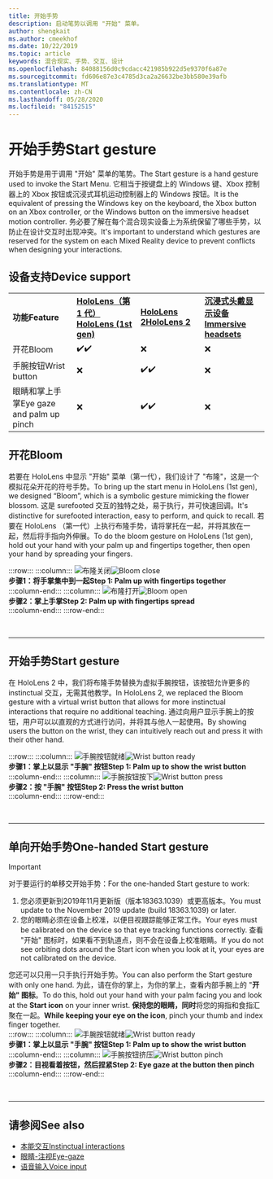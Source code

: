 ```yaml
---
title: 开始手势
description: 启动笔势以调用 "开始" 菜单。
author: shengkait
ms.author: cmeekhof
ms.date: 10/22/2019
ms.topic: article
keywords: 混合现实、手势、交互、设计
ms.openlocfilehash: 84088156d0c9cdacc421985b922d5e9370f6a87e
ms.sourcegitcommit: fd606e87e3c4785d3ca2a26632be3bb580e39afb
ms.translationtype: MT
ms.contentlocale: zh-CN
ms.lasthandoff: 05/28/2020
ms.locfileid: "84152515"
---
```

# <a name="start-gesture"></a><span data-ttu-id="4c54b-104">开始手势</span><span class="sxs-lookup"><span data-stu-id="4c54b-104">Start gesture</span></span>

<span data-ttu-id="4c54b-105">开始手势是用于调用 "开始" 菜单的笔势。</span><span class="sxs-lookup"><span data-stu-id="4c54b-105">The Start gesture is a hand gesture used to invoke the Start Menu.</span></span> <span data-ttu-id="4c54b-106">它相当于按键盘上的 Windows 键、Xbox 控制器上的 Xbox 按钮或沉浸式耳机运动控制器上的 Windows 按钮。</span><span class="sxs-lookup"><span data-stu-id="4c54b-106">It is the equivalent of pressing the Windows key on the keyboard, the Xbox button on an Xbox controller, or the Windows button on the immersive headset motion controller.</span></span> <span data-ttu-id="4c54b-107">务必要了解在每个混合现实设备上为系统保留了哪些手势，以防止在设计交互时出现冲突。</span><span class="sxs-lookup"><span data-stu-id="4c54b-107">It's important to understand which gestures are reserved for the system on each Mixed Reality device to prevent conflicts when designing your interactions.</span></span>

## <a name="device-support"></a><span data-ttu-id="4c54b-108">设备支持</span><span class="sxs-lookup"><span data-stu-id="4c54b-108">Device support</span></span>

<table>
    <colgroup>
    <col width="25%" />
    <col width="25%" />
    <col width="25%" />
    <col width="25%" />
    </colgroup>
    <tr>
        <td><span data-ttu-id="4c54b-109"><strong>功能</strong></span><span class="sxs-lookup"><span data-stu-id="4c54b-109"><strong>Feature</strong></span></span></td>
        <td><span data-ttu-id="4c54b-110"><a href="hololens-hardware-details.md"><strong>HoloLens（第 1 代）</strong></a></span><span class="sxs-lookup"><span data-stu-id="4c54b-110"><a href="hololens-hardware-details.md"><strong>HoloLens (1st gen)</strong></a></span></span></td>
        <td><span data-ttu-id="4c54b-111"><a href="https://docs.microsoft.com/hololens/hololens2-hardware"><strong>HoloLens 2</strong></span><span class="sxs-lookup"><span data-stu-id="4c54b-111"><a href="https://docs.microsoft.com/hololens/hololens2-hardware"><strong>HoloLens 2</strong></span></span></td>
        <td><span data-ttu-id="4c54b-112"><a href="immersive-headset-hardware-details.md"><strong>沉浸式头戴显示设备</strong></a></span><span class="sxs-lookup"><span data-stu-id="4c54b-112"><a href="immersive-headset-hardware-details.md"><strong>Immersive headsets</strong></a></span></span></td>
    </tr>
     <tr>
        <td><span data-ttu-id="4c54b-113">开花</span><span class="sxs-lookup"><span data-stu-id="4c54b-113">Bloom</span></span></td>
        <td><span data-ttu-id="4c54b-114">✔️</span><span class="sxs-lookup"><span data-stu-id="4c54b-114">✔️</span></span></td>
        <td>❌</td>
        <td>❌</td>
    </tr>
     <tr>
        <td><span data-ttu-id="4c54b-115">手腕按钮</span><span class="sxs-lookup"><span data-stu-id="4c54b-115">Wrist button</span></span></td>
        <td>❌</td>
        <td><span data-ttu-id="4c54b-116">✔️</span><span class="sxs-lookup"><span data-stu-id="4c54b-116">✔️</span></span></td>
        <td>❌</td>
    </tr>
    <tr>
        <td><span data-ttu-id="4c54b-117">眼睛和掌上手掌</span><span class="sxs-lookup"><span data-stu-id="4c54b-117">Eye gaze and palm up pinch</span></span></td>
        <td>❌</td>
        <td><span data-ttu-id="4c54b-118">✔️</span><span class="sxs-lookup"><span data-stu-id="4c54b-118">✔️</span></span></td>
        <td>❌</td>
    </tr>
</table>

## <a name="bloom"></a><span data-ttu-id="4c54b-119">开花</span><span class="sxs-lookup"><span data-stu-id="4c54b-119">Bloom</span></span>
<span data-ttu-id="4c54b-120">若要在 HoloLens 中显示 "开始" 菜单（第一代），我们设计了 "布隆"，这是一个模拟花朵开花的符号手势。</span><span class="sxs-lookup"><span data-stu-id="4c54b-120">To bring up the start menu in HoloLens (1st gen), we designed “Bloom”, which is a symbolic gesture mimicking the flower blossom.</span></span> <span data-ttu-id="4c54b-121">这是 surefooted 交互的独特之处，易于执行，并可快速回调。</span><span class="sxs-lookup"><span data-stu-id="4c54b-121">It's distinctive for surefooted interaction, easy to perform, and quick to recall.</span></span> <span data-ttu-id="4c54b-122">若要在 HoloLens （第一代）上执行布隆手势，请将掌托在一起，并将其放在一起，然后将手指向外伸展。</span><span class="sxs-lookup"><span data-stu-id="4c54b-122">To do the bloom gesture on HoloLens (1st gen), hold out your hand with your palm up and fingertips together, then open your hand by spreading your fingers.</span></span>

:::row:::
    :::column:::
        <span data-ttu-id="4c54b-123">![布隆关闭](images/bloom-close.png)</span><span class="sxs-lookup"><span data-stu-id="4c54b-123">![Bloom close](images/bloom-close.png)</span></span><br>
        <span data-ttu-id="4c54b-124">**步骤1：将手掌集中到一起**</span><span class="sxs-lookup"><span data-stu-id="4c54b-124">**Step 1: Palm up with fingertips together**</span></span><br>
    :::column-end:::
    :::column:::
        <span data-ttu-id="4c54b-125">![布隆打开](images/bloom-open.png)</span><span class="sxs-lookup"><span data-stu-id="4c54b-125">![Bloom open](images/bloom-open.png)</span></span><br>
        <span data-ttu-id="4c54b-126">**步骤2：掌上手掌**</span><span class="sxs-lookup"><span data-stu-id="4c54b-126">**Step 2: Palm up with fingertips spread**</span></span><br>
    :::column-end:::
:::row-end:::

<br>

---

## <a name="start-gesture"></a><span data-ttu-id="4c54b-127">开始手势</span><span class="sxs-lookup"><span data-stu-id="4c54b-127">Start gesture</span></span>
<span data-ttu-id="4c54b-128">在 HoloLens 2 中，我们将布隆手势替换为虚拟手腕按钮，该按钮允许更多的 instinctual 交互，无需其他教学。</span><span class="sxs-lookup"><span data-stu-id="4c54b-128">In HoloLens 2, we replaced the Bloom gesture with a virtual wrist button that allows for more instinctual interactions that require no additional teaching.</span></span> <span data-ttu-id="4c54b-129">通过向用户显示手腕上的按钮，用户可以以直观的方式进行访问，并将其与他人一起使用。</span><span class="sxs-lookup"><span data-stu-id="4c54b-129">By showing users the button on the wrist, they can intuitively reach out and press it with their other hand.</span></span>

:::row:::
    :::column:::
        <span data-ttu-id="4c54b-130">![手腕按钮就绪](images/wrist-button-ready.png)</span><span class="sxs-lookup"><span data-stu-id="4c54b-130">![Wrist button ready](images/wrist-button-ready.png)</span></span><br>
        <span data-ttu-id="4c54b-131">**步骤1：掌上以显示 "手腕" 按钮**</span><span class="sxs-lookup"><span data-stu-id="4c54b-131">**Step 1: Palm up to show the wrist button**</span></span><br>
    :::column-end:::
    :::column:::
        <span data-ttu-id="4c54b-132">![手腕按钮按下](images/wrist-button-press.png)</span><span class="sxs-lookup"><span data-stu-id="4c54b-132">![Wrist button press](images/wrist-button-press.png)</span></span><br>
        <span data-ttu-id="4c54b-133">**步骤2：按 "手腕" 按钮**</span><span class="sxs-lookup"><span data-stu-id="4c54b-133">**Step 2: Press the wrist button**</span></span><br>
    :::column-end:::
:::row-end:::

<br>

---


## <a name="one-handed-start-gesture"></a><span data-ttu-id="4c54b-134">单向开始手势</span><span class="sxs-lookup"><span data-stu-id="4c54b-134">One-handed Start gesture</span></span>

> [!IMPORTANT]
> <span data-ttu-id="4c54b-135">对于要运行的单移交开始手势：</span><span class="sxs-lookup"><span data-stu-id="4c54b-135">For the one-handed Start gesture to work:</span></span>
>
> 1. <span data-ttu-id="4c54b-136">您必须更新到2019年11月更新版（版本18363.1039）或更高版本。</span><span class="sxs-lookup"><span data-stu-id="4c54b-136">You must update to the November 2019 update (build 18363.1039) or later.</span></span>
> 1. <span data-ttu-id="4c54b-137">您的眼睛必须在设备上校准，以便目视跟踪能够正常工作。</span><span class="sxs-lookup"><span data-stu-id="4c54b-137">Your eyes must be calibrated on the device so that eye tracking functions correctly.</span></span> <span data-ttu-id="4c54b-138">查看 "开始" 图标时，如果看不到轨道点，则不会在设备上校准眼睛。</span><span class="sxs-lookup"><span data-stu-id="4c54b-138">If you do not see orbiting dots around the Start icon when you look at it, your eyes are not calibrated on the device.</span></span>

<span data-ttu-id="4c54b-139">您还可以只用一只手执行开始手势。</span><span class="sxs-lookup"><span data-stu-id="4c54b-139">You can also perform the Start gesture with only one hand.</span></span> <span data-ttu-id="4c54b-140">为此，请在你的掌上，为你的掌上，查看内部手腕上的 "**开始" 图标**。</span><span class="sxs-lookup"><span data-stu-id="4c54b-140">To do this, hold out your hand with your palm facing you and look at the **Start icon** on your inner wrist.</span></span> <span data-ttu-id="4c54b-141">**保持您的眼睛，同时**将您的拇指和食指汇聚在一起。</span><span class="sxs-lookup"><span data-stu-id="4c54b-141">**While keeping your eye on the icon**, pinch your thumb and index finger together.</span></span><br>
:::row:::
    :::column:::
        <span data-ttu-id="4c54b-142">![手腕按钮就绪](images/wrist-button-ready.png)</span><span class="sxs-lookup"><span data-stu-id="4c54b-142">![Wrist button ready](images/wrist-button-ready.png)</span></span><br>
        <span data-ttu-id="4c54b-143">**步骤1：掌上以显示 "手腕" 按钮**</span><span class="sxs-lookup"><span data-stu-id="4c54b-143">**Step 1: Palm up to show the wrist button**</span></span><br>
    :::column-end:::
    :::column:::
        <span data-ttu-id="4c54b-144">![手腕按钮挤压](images/wrist-button-pinch.png)</span><span class="sxs-lookup"><span data-stu-id="4c54b-144">![Wrist button pinch](images/wrist-button-pinch.png)</span></span><br>
        <span data-ttu-id="4c54b-145">**步骤2：目视看着按钮，然后捏紧**</span><span class="sxs-lookup"><span data-stu-id="4c54b-145">**Step 2: Eye gaze at the button then pinch**</span></span><br>
    :::column-end:::
:::row-end:::

<br>

---

## <a name="see-also"></a><span data-ttu-id="4c54b-146">请参阅</span><span class="sxs-lookup"><span data-stu-id="4c54b-146">See also</span></span>

* [<span data-ttu-id="4c54b-147">本能交互</span><span class="sxs-lookup"><span data-stu-id="4c54b-147">Instinctual interactions</span></span>](interaction-fundamentals.md)
* [<span data-ttu-id="4c54b-148">眼睛-注视</span><span class="sxs-lookup"><span data-stu-id="4c54b-148">Eye-gaze</span></span>](eye-tracking.md)
* [<span data-ttu-id="4c54b-149">语音输入</span><span class="sxs-lookup"><span data-stu-id="4c54b-149">Voice input</span></span>](voice-input.md)
